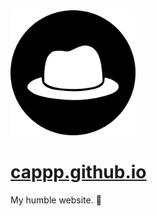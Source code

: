 <img src="./icon.png" alt="Cap" width="200px" height="200px">

# [cappp.github.io](https://cappp.github.io)

My humble website. 🌟
